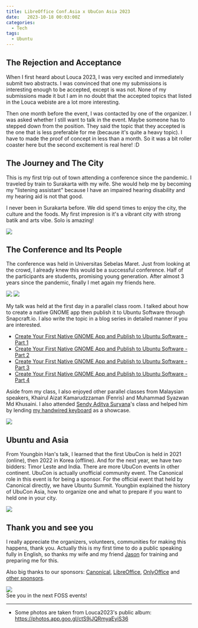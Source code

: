 ```yaml
---
title: LibreOffice Conf.Asia x UbuCon Asia 2023
date:   2023-10-18 00:03:00Z
categories:
  - Tech
tags:
  - Ubuntu
---
```


## The Rejection and Acceptance

When I first heard about Louca 2023, I was very excited and immediately submit two abstracts. I was convinced that one my submissions is interesting enough to be accepted, except is was not. None of my submissions made it but I am in no doubt that the accepted topics that listed in the Louca webiste are a lot more interesting.

Then one month before the event, I was contacted by one of the organizer. I was asked whether I still want to talk in the event. Maybe someone has to stepped down from the position. They said the topic that they accepted is the one that is less preferable for me (because it's quite a heavy topic). I have to made the proof of concept in less than a month. So it was a bit roller coaster here but the second excitement is real here! :D

## The Journey and The City

This is my first trip out of town attending a conference since the pandemic. I traveled by train to Surakarta with my wife. She would help me by becoming my "listening assistant" because I have an impaired hearing disability and my hearing aid is not that good.

I never been in Surakarta before. We did spend times to enjoy the city, the culture and the foods. My first impresion is it's a vibrant city with strong batik and arts vibe. Solo is amazing!

<img src="/images/louca2023-solo.png"/>

## The Conference and Its People

The conference was held in Universitas Sebelas Maret. Just from looking at the crowd, I already knew this would be a successful conference. Half of the participants are students, promising young generation. After almost 3 years since the pandemic, finally I met again my friends here.

<img src="/images/louca2023-class-2.png"/>
<img src="/images/louca2023-class.jpeg"/>


My talk was held at the first day in a parallel class room. I talked about how to create a native GNOME app then publish it to Ubuntu Software through Snapcraft.io. I also write the topic in a blog series in detailed manner if you are interested.

- <a href="/post/2023/07/23/create-your-first-native-gnome-app-and-publish-to-ubuntu-software-part-1/">Create Your First Native GNOME App and Publish to Ubuntu Software - Part 1</a>
- <a href="/post/2023/07/23/create-your-first-native-gnome-app-and-publish-to-ubuntu-software-part-2/">Create Your First Native GNOME App and Publish to Ubuntu Software - Part 2</a>
- <a href="/post/2023/07/23/create-your-first-native-gnome-app-and-publish-to-ubuntu-software-part-3/">Create Your First Native GNOME App and Publish to Ubuntu Software - Part 3</a>
- <a href="/post/2023/07/23/create-your-first-native-gnome-app-and-publish-to-ubuntu-software-part-4/">Create Your First Native GNOME App and Publish to Ubuntu Software - Part 4</a>


Aside from my class, I also enjoyed other parallel classes from Malaysian speakers, Khairul Aizat Kamarudzzaman (Fenris) and Muhammad Syazwan Md Khusaini. I also attended <a href="https://www.sendyyeah.com/blog/2023/10/12/my-trip-to-louca-conference">Sendy Aditya Suryana</a>'s class and helped him by lending <a href="https://github.com/herpiko/unk">my handwired keyboard</a> as a showcase.

<img src="/images/louca2023-photobooth.png"/>

## Ubuntu and Asia

From Youngbin Han's talk, I learned that the first UbuCon is held in 2021 (online), then 2022 in Korea (offline). And for the next year, we have two bidders: Timor Leste and India. There are more UbuCon events in other continent. UbuCon is actually unofficial community event. The Canonical role in this event is for being a sponsor. For the official event that held by Canonical directly, we have Ubuntu Summit. Youngbin explained the history of UbuCon Asia, how to organize one and what to prepare if you want to held one in your city.

<img src="/images/louca2023-ubucon-asia.png"/>

## Thank you and see you

I really appreciate the organizers, volunteers, communities for making this happens, thank you. Actually this is my first time to do a public speaking fully in English, so thanks my wife and my friend <a href="https://www.linkedin.com/in/jeffersonutomo/">Jason</a> for training and preparing me for this.

Also big thanks to our sponsors: <a href="https://canonical.com/">Canonical</a>, <a href="https://www.documentfoundation.org/">LibreOffice</a>, <a href="https://www.onlyoffice.com/">OnlyOffice</a> and <a href="https://louca.id/sponsorship/">other sponsors</a>.

<img src="/images/canonical-as-sponsor.webp"/>

<br/>
See you in the next FOSS events!
<br/>
<hr/>

* Some photos are taken from Louca2023's public album: https://photos.app.goo.gl/ctS9jJQRmyaEyiS36
